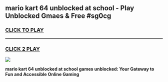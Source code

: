 
## mario kart 64 unblocked at school - Play Unblocked Gmaes & Free #sg0cg
<h3>
<a href="https://news.freeplayer.one?title=mario_kart_64_unblocked_at_school&ref=24F">CLICK TO PLAY</a></h3>
<hr>

<h3>
<a href="https://news.freeplayer.one?title=mario_kart_64_unblocked_at_school&ref=24F">CLICK 2 PLAY</a>
  
</h3>

<a href="https://news.freeplayer.one?title=mario_kart_64_unblocked_at_school&ref=24F/"><img src="https://clearcache.store/games.png"></a>


**mario kart 64 unblocked at school games unblocked: Your Gateway to Fun and Accessible Online Gaming**
